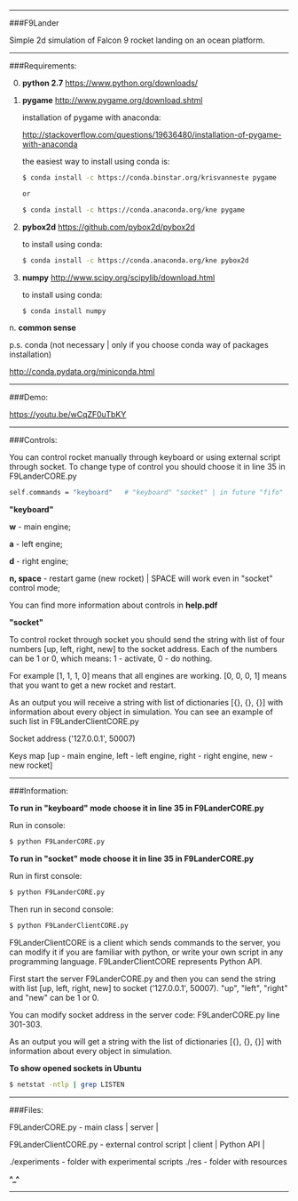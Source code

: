 ______________________________________________

###F9Lander

Simple 2d simulation of Falcon 9 rocket landing on an ocean platform.

______________________________________________

###Requirements:

0. **python 2.7**
https://www.python.org/downloads/

1. **pygame**
http://www.pygame.org/download.shtml

    installation of pygame with anaconda:

    http://stackoverflow.com/questions/19636480/installation-of-pygame-with-anaconda

    the easiest way to install using conda is:

    ```bash
    $ conda install -c https://conda.binstar.org/krisvanneste pygame

    or

    $ conda install -c https://conda.anaconda.org/kne pygame
    ```

2. **pybox2d**
https://github.com/pybox2d/pybox2d

    to install using conda:

    ```bash
    $ conda install -c https://conda.anaconda.org/kne pybox2d
    ```

3. **numpy**
http://www.scipy.org/scipylib/download.html

    to install using conda:

    ```bash
    $ conda install numpy
    ```

n. **common sense**

p.s. conda (not necessary | only if you choose conda way of packages installation)

http://conda.pydata.org/miniconda.html

______________________________________________

###Demo:

https://youtu.be/wCqZF0uTbKY

______________________________________________

###Controls:

You can control rocket manually through keyboard or using external script through socket. To change type of control you should choose it in line 35 in F9LanderCORE.py

```bash
self.commands = "keyboard"   # "keyboard" "socket" | in future "fifo"
```

__**"keyboard"**__

**w** - main engine;

**a** - left engine;

**d** - right engine;

**n, space** - restart game (new rocket) | SPACE will work even in "socket" control mode;

You can find more information about controls in **help.pdf**

__**"socket"**__

To control rocket through socket you should send the string with list of four numbers [up, left, right, new] to the socket address. Each of the numbers can be 1 or 0, which means: 1 - activate, 0 - do nothing.

For example [1, 1, 1, 0] means that all engines are working. [0, 0, 0, 1] means that you want to get a new rocket and restart.

As an output you will receive a string with list of dictionaries [{}, {}, {}] with information about every object in simulation. You can see an example of such list in F9LanderClientCORE.py

Socket address ('127.0.0.1', 50007)

Keys map [up - main engine, left - left engine, right - right engine, new - new rocket]

______________________________________________

###Information:

__To run in "keyboard" mode choose it in line 35 in F9LanderCORE.py__

Run in console:

```bash
$ python F9LanderCORE.py
```

__To run in "socket" mode choose it in line 35 in F9LanderCORE.py__

Run in first console:

```bash
$ python F9LanderCORE.py
```

Then run in second console:

```bash
$ python F9LanderClientCORE.py
```

F9LanderClientCORE is a client which sends commands to the server, you can modify it if you are familiar with python, or write your own script in any programming language. F9LanderClientCORE represents Python API.

First start the server F9LanderCORE.py and then you can send the string with list [up, left, right, new] to socket ('127.0.0.1', 50007). "up", "left", "right" and "new" can be 1 or 0.

You can modify socket address in the server code: F9LanderCORE.py line 301-303.

As an output you will get a string with the list of dictionaries [{}, {}, {}] with information about every object in simulation.

__To show opened sockets in Ubuntu__

```bash
$ netstat -ntlp | grep LISTEN
```

______________________________________________

###Files:

F9LanderCORE.py - main class | server |

F9LanderClientCORE.py - external control script | client | Python API |

./experiments - folder with experimental scripts
./res - folder with resources

**^_^**
______________________________________________
